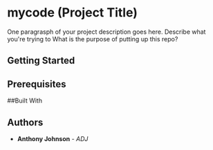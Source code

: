 # mycode (Project Title)

One paragrasph of your project description goes here. Describe what you're trying to 
What is the purpose of putting up this repo?

## Getting Started


## Prerequisites

##Built With

## Authors

* **Anthony Johnson** - *ADJ* 
